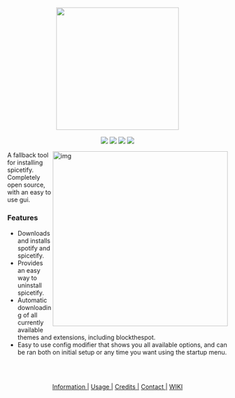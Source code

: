 <h3 align="center"><img src="https://i.ibb.co/TPVYWJY/68747470733a2f2f692e696d6775722e636f6d2f6977634c4954512e706e67.png width="400px" height="280px"></h3>
<p align="center">
  <a href="https://github.com/OhItsTom/spicetify-easyinstall/releases/latest"><img src="https://img.shields.io/github/v/release/ohitstom/spicetify-easyinstall?include_prereleases"></a>
  <a href="https://github.com/OhItsTom/spicetify-easyinstall/releases"><img src="https://img.shields.io/github/downloads/ohitstom/spicetify-easyinstall/total"></a>
  <a href="https://github.com/OhItsTom/spicetify-easyinstall/issues?q=is%3Aissue+is%3Aclosed"><img src="https://img.shields.io/github/issues-closed/OhItsTom/spicetify-easyinstall"></a>
  <a href="https://www.youtube.com/watch?v=dQw4w9WgXcQ"><img src="https://img.shields.io/badge/OS-windows-lightgrey"></a>
</p>
<img src="https://user-images.githubusercontent.com/26436809/118751529-d0abcf00-b8a4-11eb-9876-8b15f930a691.png" alt="img" align="right" width="400px">  
A fallback tool for installing spicetify. Completely open source, with an easy to use gui.
  
### **Features**
<ul>
<li>Downloads and installs spotify and spicetify.</li>
<li>Provides an easy way to uninstall spicetify.</li>
<li>Automatic downloading of all currently available themes and extensions, including blockthespot.</li>
<li>Easy to use config modifier that shows you all available options, and can be ran both on initial setup or any time you want using the startup menu.</li>
</ul>
  
<br />
<br />
  
<p align="center">
  <a href="https://github.com/OhItsTom/spicetify-easyinstall/wiki/information" title="Information">Information |</a></h4> 
  <a href="https://github.com/OhItsTom/spicetify-easyinstall/wiki/Usage" title="Usage">Usage |</a></h4>
  <a href="https://github.com/OhItsTom/spicetify-easyinstall/wiki/Credits" title="Credits">Credits |</a></h4>
  <a href="https://github.com/OhItsTom/spicetify-easyinstall/wiki/Contact" title="Contact">Contact |</a></h4>
  <a href="https://github.com/OhItsTom/spicetify-easyinstall/wiki" title="WIKI">WIKI</a></h4>
